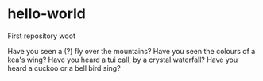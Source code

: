 # hello-world
First repository woot

Have you seen a (?) fly over the mountains?
Have you seen the colours of a kea's wing?
Have you heard a tui call, by a crystal waterfall?
Have you heard a cuckoo or a bell bird sing?
